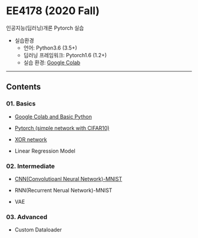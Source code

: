 # EE4178 (2020 Fall)
인공지능(딥러닝)개론
Pytorch 실습
- 실습환경
  * 언어: Python3.6 (3.5+)
  * 딥러닝 프레임워크: Pytorch1.6 (1.2+)
  * 실습 환경: [Google Colab](https://colab.research.google.com/notebooks/intro.ipynb#recent=true)
 

---

## Contents

### 01. Basics

- [Google Colab and Basic Python](https://nbviewer.jupyter.org/gist/Hyejin-Koo/6294afd92129f2637a0493d09ddf8230)

- [Pytorch (simple network with CIFAR10)](https://nbviewer.jupyter.org/gist/Hyejin-Koo/c45a7818e0dd3d931a8517669bf69eb8)

- [XOR network](https://nbviewer.jupyter.org/gist/Hyejin-Koo/0c719935de56b5cca2134a9587c532ed)

- Linear Regression Model


### 02. Intermediate

- [CNN(Convolutioanl Neural Network)-MNIST](https://nbviewer.jupyter.org/gist/Hyejin-Koo/6c5d22c0974b90b335370146da4b1765)

- RNN(Recurrent Nerual Network)-MNIST

- VAE

### 03. Advanced

- Custom Dataloader


